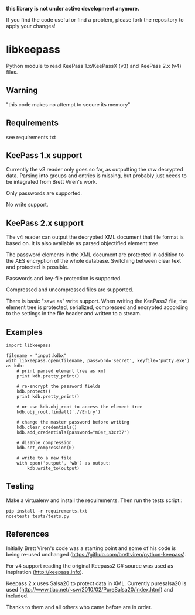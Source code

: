 **this library is not under active development anymore.**

If you find the code useful or find a problem, please fork the repository to apply your changes!


libkeepass
==========

Python module to read KeePass 1.x/KeePassX (v3) and KeePass 2.x (v4) files.

Warning
-------

"this code makes no attempt to secure its memory"

Requirements
------------

see requirements.txt

KeePass 1.x support
-------------------

Currently the v3 reader only goes so far, as outputting the raw decrypted data.
Parsing into groups and entries is missing, but probably just needs to be 
integrated from Brett Viren's work.

Only passwords are supported.

No write support.

KeePass 2.x support
-------------------

The v4 reader can output the decrypted XML document that file format is based
on. It is also available as parsed objectified element tree.

The password elements in the XML document are protected in addition to the AES
encryption of the whole database. Switching between clear text and protected is
possible.

Passwords and key-file protection is supported.

Compressed and uncompressed files are supported.

There is basic "save as" write support. When writing the KeePass2 file, the
element tree is protected, serialized, compressed and encrypted according to the
settings in the file header and written to a stream.

Examples
--------

    import libkeepass
    
    filename = "input.kdbx"
    with libkeepass.open(filename, password='secret', keyfile='putty.exe') as kdb:
        # print parsed element tree as xml
        print kdb.pretty_print()
        
        # re-encrypt the password fields
        kdb.protect()
        print kdb.pretty_print()
        
        # or use kdb.obj_root to access the element tree
        kdb.obj_root.findall('.//Entry')
        
        # change the master password before writing
        kdb.clear_credentials()
        kdb.add_credentials(password="m04r_s3cr37")
        
        # disable compression
        kdb.set_compression(0)
        
        # write to a new file
        with open('output', 'wb') as output:
            kdb.write_to(output)

Testing
-------

Make a virtualenv and install the requirements. Then run the tests script::

    pip install -r requirements.txt
    nosetests tests/tests.py


References
----------

Initially Brett Viren's code was a starting point and some of his code is being
re-used unchanged (https://github.com/brettviren/python-keepass).

For v4 support reading the original Keepass2 C# source was used as inspiration
(http://keepass.info).

Keepass 2.x uses Salsa20 to protect data in XML. Currently puresalsa20 is used
(http://www.tiac.net/~sw/2010/02/PureSalsa20/index.html) and included.

Thanks to them and all others who came before are in order.


